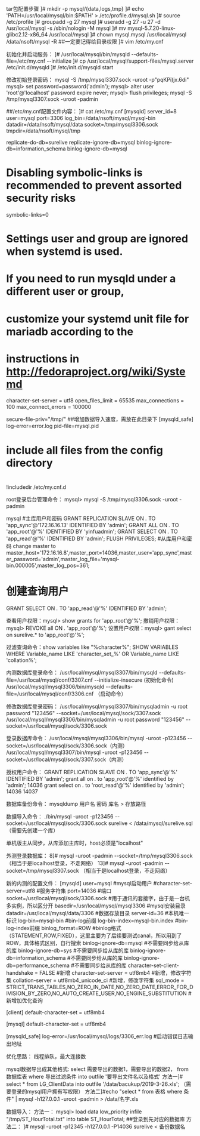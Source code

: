 tar包配置步骤
]# mkdir  -p  mysql/{data,logs,tmp}
]# echo  'PATH=/usr/local/mysql/bin:$PATH'  >  /etc/profile.d/mysql.sh
]# source  /etc/profile
]# groupadd  -g 27 mysql
]# useradd  -g 27 -u 27 -d /usr/local/mysql  -s  /sbin/nologin  -M mysql
]# mv  mysql-5.7.20-linux-glibc2.12-x86_64  /usr/local/mysql
]# chown  mysql.mysql  /usr/local/mysql  /data/nsoft/mysql  -R    ##一定要记得给目录权限
]# vim  /etc/my.cnf

初始化并启动服务：
]# /usr/local/mysql/bin/mysqld --defaults-file=/etc/my.cnf --initialize
]# cp  /usr/local/mysql/support-files/mysql.server   /etc/init.d/mysqld
]# /etc/init.d/mysqld   start

修改初始登录密码：
mysql  -S  /tmp/mysql3307.sock  -uroot  -p"pqKPi)jx.6di"
mysql> set  password=password('admin');
mysql> alter  user  'root'@'localhost' password  expire  never;
mysql> flush  privileges;
mysql  -S  /tmp/mysql3307.sock  -uroot  -padmin



##/etc/my.cnf配置文件内容：
]# cat  /etc/my.cnf
[mysqld]
server_id=8
user=mysql
port=3306
log_bin=/data/nsoft/mysql/mysql-bin
datadir=/data/nsoft/mysql/data
socket=/tmp/mysql3306.sock
tmpdir=/data/nsoft/mysql/tmp

replicate-do-db=surelive
replicate-ignore-db=mysql
binlog-ignore-db=information_schema
binlog-ignore-db=mysql

# Disabling symbolic-links is recommended to prevent assorted security risks
symbolic-links=0
# Settings user and group are ignored when systemd is used.
# If you need to run mysqld under a different user or group,
# customize your systemd unit file for mariadb according to the
# instructions in http://fedoraproject.org/wiki/Systemd

character-set-server = utf8 
open_files_limit = 65535
max_connections = 100
max_connect_errors = 100000

secure-file-priv="/tmp/"   ##增加数据导入速度，需放在此目录下
[mysqld_safe]
log-error=error.log
pid-file=mysql.pid

#
# include all files from the config directory
#
!includedir /etc/my.cnf.d





root登录后台管理命令：
mysql> mysql  -S  /tmp/mysql3306.sock -uroot  -padmin


mysql
#主库用户和密码
GRANT REPLICATION SLAVE ON *.* TO 'app_sync'@'172.16.16.13' IDENTIFIED BY 'admin';
GRANT ALL ON *.* TO 'app_root'@'%' IDENTIFIED BY 'yinfuadmin';
GRANT SELECT ON *.* TO 'app_read'@'%' IDENTIFIED BY 'admin';
FLUSH PRIVILEGES;
#从库用户和密码
change master to master_host='172.16.16.8',master_port=14036,master_user='app_sync',master_password='admin',master_log_file='mysql-bin.000005',master_log_pos=361;
# 创建查询用户
GRANT SELECT ON *.* TO 'app_read'@'%' IDENTIFIED BY 'admin';

查看用户权限：mysql> show  grants  for  'app_root'@'%';
撤销用户权限：mysql> REVOKE all ON *.* 'app_root'@'%';
设置用户权限：mysql> gant select on  surelive.*  to  'app_root'@'%';

过滤查询命令：show variables like "%character%";
SHOW VARIABLES WHERE Variable_name LIKE 'character\_set\_%' OR Variable_name LIKE 'collation%';


内测数据库登录命令：
/usr/local/mysql/mysql3307/bin/mysqld --defaults-file=/usr/local/mysql/conf/3307.cnf --initialize-insecure (初始化命令)
/usr/local/mysql/mysql3306/bin/mysqld --defaults-file=/usr/local/mysql/conf/3306.cnf （启动命令）


修改数据库登录密码：
/usr/local/mysql/mysql3307/bin/mysqladmin -u root password "123456" --socket=/usr/local/mysql/sock/3307.sock
/usr/local/mysql/mysql3306/bin/mysqladmin -u root password "123456" --socket=/usr/local/mysql/sock/3306.sock

登录数据库命令：
/usr/local/mysql/mysql3306/bin/mysql -uroot -p123456 --socket=/usr/local/mysql/sock/3306.sock（内测）
/usr/local/mysql/mysql3307/bin/mysql -uroot -p123456 --socket=/usr/local/mysql/sock/3307.sock（内测）

授权用户命令：
GRANT REPLICATION SLAVE ON *.* TO 'app_sync'@'%' IDENTIFIED BY 'admin';
grant  all  on *.* to  'app_root'@'%' identified  by  'admin';       14036
grant  select  on  *.*  to  'root_read'@'%'  identified  by  'admin';   14036   14037


数据库备份命令：
mysqldump  用户名  密码   库名  >    存放路径

数据导入命令：
./bin/mysql  -uroot   -p123456   --socket=/usr/local/mysql/sock/3306.sock  surelive  <  /data/mysql/surelive.sql （需要先创建一个库）


单机版主从同步，从库添加主库时，host必须是"localhost"



外测登录数据库：
8]# mysql -uroot -padmin --socket=/tmp/mysql3306.sock   （相当于是localhost登录，不走网络）
13]# mysql -uroot -padmin --socket=/tmp/mysql3307.sock  （相当于是localhost登录，不走网络）






新的内测的配置文件：
[mysqld]
user=mysql #mysql启动用户
#character-set-server=utf8 #服务字符集
port=14036 #端口
socket=/usr/local/mysql/sock/3306.sock #用于通讯的套接字，由于是一台机多实例，所以区分开
basedir=/usr/local/mysql/mysql3306 #mysql安装目录
datadir=/usr/local/mysql/data/3306 #数据存放目录
server-id=36 #本机唯一标识
log-bin=mysql-bin  #bin-log前缀
log-bin-index=mysql-bin.index #bin-log-index前缀
binlog_format=ROW  #binlog格式 （STATEMENT,ROW,FIXED），这里主要为了后续要测试canal，所以用到了ROW，具体格式区别，自行搜索
binlog-ignore-db=mysql  #不需要同步给从库的库
binlog-ignore-db=sys  #不需要同步给从库的库
binlog-ignore-db=information_schema  #不需要同步给从库的库
binlog-ignore-db=performance_schema  #不需要同步给从库的库
character-set-client-handshake = FALSE  #新增
character-set-server = utf8mb4          #新增，修改字符集
collation-server = utf8mb4_unicode_ci   #新增，修改字符集
sql_mode = STRICT_TRANS_TABLES,NO_ZERO_IN_DATE,NO_ZERO_DATE,ERROR_FOR_DIVISION_BY_ZERO,NO_AUTO_CREATE_USER,NO_ENGINE_SUBSTITUTION  #新增加优化查询


[client]
default-character-set = utf8mb4

[mysql]
default-character-set = utf8mb4

[mysqld_safe]
log-error=/usr/local/mysql/logs/3306_err.log #启动错误日志输出地址



优化思路：
线程排队，最大连接数


mysql数据导出成其他格式: select 需要导出的数据1，需要导出的数据2， from 数据库表 where  导出过滤条件 into outfile '要导出文件名以及格式'
方法一]# select  *   from   LG_ClientData  into   outfile  '/data/bacukup/2019-3-26.xls'; （需要登录的mysql用户拥有写权限）
方法二]#echo "select * from  表格  where   条件" | mysql -h127.0.0.1 -uroot -padmin > /data/名字.xls

数据导入：
方法一：
mysql> load data  low_priority  infile  "/tmp/ST_HourTotal.txt"   into  table  ST_HourTotal;  ##登录到先对应的数据库
方法二：
]# mysql  -uroot -p12345 -h127.0.0.1 -P14036   surelive   <  备份数据名
